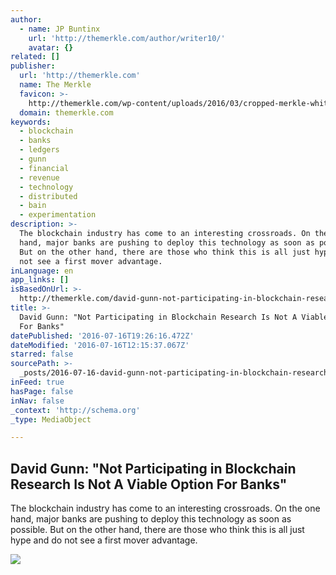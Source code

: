 ```yaml
---
author:
  - name: JP Buntinx
    url: 'http://themerkle.com/author/writer10/'
    avatar: {}
related: []
publisher:
  url: 'http://themerkle.com'
  name: The Merkle
  favicon: >-
    http://themerkle.com/wp-content/uploads/2016/03/cropped-merkle-white-1-192x192.png
  domain: themerkle.com
keywords:
  - blockchain
  - banks
  - ledgers
  - gunn
  - financial
  - revenue
  - technology
  - distributed
  - bain
  - experimentation
description: >-
  The blockchain industry has come to an interesting crossroads. On the one
  hand, major banks are pushing to deploy this technology as soon as possible.
  But on the other hand, there are those who think this is all just hype and do
  not see a first mover advantage.
inLanguage: en
app_links: []
isBasedOnUrl: >-
  http://themerkle.com/david-gunn-not-participating-in-blockchain-research-is-not-a-viable-option-for-banks/
title: >-
  David Gunn: "Not Participating in Blockchain Research Is Not A Viable Option
  For Banks"
datePublished: '2016-07-16T19:26:16.472Z'
dateModified: '2016-07-16T12:15:37.067Z'
starred: false
sourcePath: >-
  _posts/2016-07-16-david-gunn-not-participating-in-blockchain-research-is-not.md
inFeed: true
hasPage: false
inNav: false
_context: 'http://schema.org'
_type: MediaObject

---
```

<article style=""><h1>David Gunn: "Not Participating in Blockchain Research Is Not A Viable Option For Banks"</h1><p>The blockchain industry has come to an interesting crossroads. On the one hand, major banks are pushing to deploy this technology as soon as possible. But on the other hand, there are those who think this is all just hype and do not see a first mover advantage.</p><img src="http://themerkle.com/wp-content/uploads/2016/07/shutterstock_388567855.jpg" /></article>